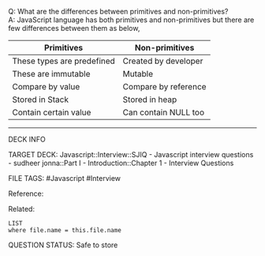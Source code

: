 Q: What are the differences between primitives and non-primitives?  
A: JavaScript language has both primitives and non-primitives but there are few differences between them as below,

| Primitives                 | Non-primitives       |
| -------------------------- | -------------------- |
| These types are predefined | Created by developer |
| These are immutable        | Mutable              |
| Compare by value           | Compare by reference |
| Stored in Stack            | Stored in heap       |
| Contain certain value      | Can contain NULL too |
<!--ID: 1693596681938-->

---

DECK INFO

TARGET DECK: Javascript::Interview::SJIQ - Javascript interview questions - sudheer jonna::Part I - Introduction::Chapter 1 - Interview Questions

FILE TAGS: #Javascript #Interview

Reference:

Related:

```dataview
LIST
where file.name = this.file.name
```

QUESTION STATUS: Safe to store